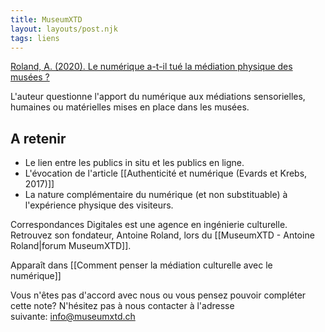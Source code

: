```yaml
---
title: MuseumXTD
layout: layouts/post.njk
tags: liens
---
```

[Roland, A. (2020). Le numérique a-t-il tué la médiation physique des musées ?](https://correspondances.co/le-numerique-a-t-il-tue-la-mediation-physique-des-musees/)

L'auteur questionne l'apport du numérique aux médiations sensorielles, humaines ou matérielles mises en place dans les musées. 

## A retenir
- Le lien entre les publics in situ et les publics en ligne. 
- L'évocation de l'article [[Authenticité et numérique (Evards et Krebs, 2017)]]
- La nature complémentaire du numérique (et non substituable) à l'expérience physique des visiteurs. 
  
Correspondances Digitales est une agence en ingénierie culturelle. Retrouvez son fondateur, Antoine Roland, lors du [[MuseumXTD - Antoine Roland|forum MuseumXTD]]. 


Apparaît dans [[Comment penser la médiation culturelle avec le numérique]]

Vous n'êtes pas d'accord avec nous ou vous pensez pouvoir compléter cette note? N'hésitez pas à nous contacter à l'adresse suivante: [info@museumxtd.ch](mailto:info@museumxtd.ch)